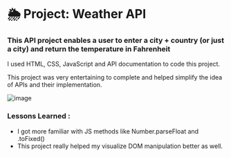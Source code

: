 # 🌦 Project: Weather API

### This API project enables a user to enter a city + country (or just a city) and return the temperature in Fahrenheit

I used HTML, CSS, JavaScript and API documentation to code this project.

This project was very entertaining to complete and helped simplify the idea of APIs and their implementation. 

![image](https://github.com/fjh321/Weather-Map-API-FJH/assets/64885403/5a3fca8f-7cfc-416e-807a-ec647e24b9d7)


### Lessons Learned :

- I got more familiar with JS methods like Number.parseFloat and .toFixed()
- This project really helped my visualize DOM manipulation better as well.
